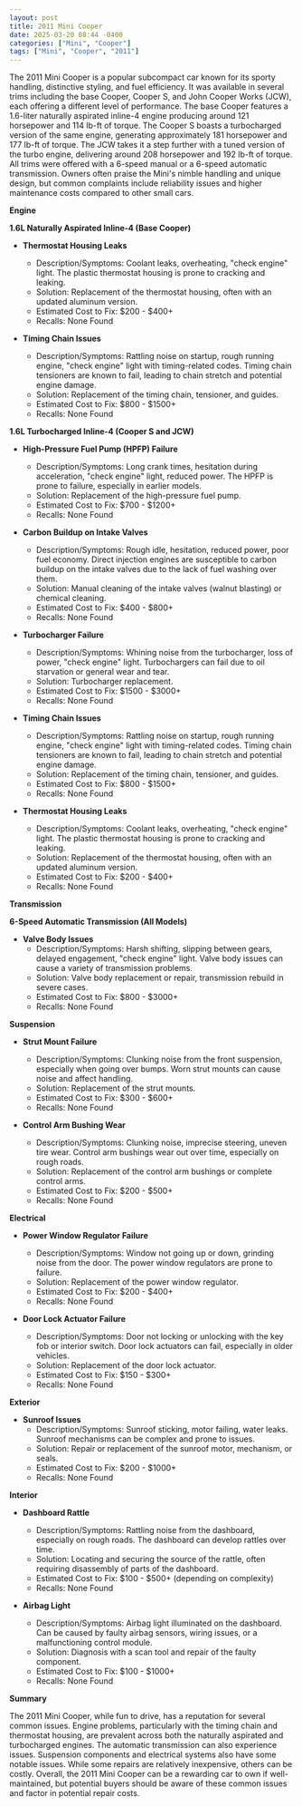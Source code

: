 ```yaml
---
layout: post
title: 2011 Mini Cooper
date: 2025-03-20 08:44 -0400
categories: ["Mini", "Cooper"]
tags: ["Mini", "Cooper", "2011"]
---
```

The 2011 Mini Cooper is a popular subcompact car known for its sporty handling, distinctive styling, and fuel efficiency. It was available in several trims including the base Cooper, Cooper S, and John Cooper Works (JCW), each offering a different level of performance. The base Cooper features a 1.6-liter naturally aspirated inline-4 engine producing around 121 horsepower and 114 lb-ft of torque. The Cooper S boasts a turbocharged version of the same engine, generating approximately 181 horsepower and 177 lb-ft of torque. The JCW takes it a step further with a tuned version of the turbo engine, delivering around 208 horsepower and 192 lb-ft of torque. All trims were offered with a 6-speed manual or a 6-speed automatic transmission. Owners often praise the Mini's nimble handling and unique design, but common complaints include reliability issues and higher maintenance costs compared to other small cars.

**Engine**

**1.6L Naturally Aspirated Inline-4 (Base Cooper)**
*   **Thermostat Housing Leaks**
    *   Description/Symptoms: Coolant leaks, overheating, "check engine" light. The plastic thermostat housing is prone to cracking and leaking.
    *   Solution: Replacement of the thermostat housing, often with an updated aluminum version.
    *   Estimated Cost to Fix: $200 - $400+
    *   Recalls: None Found

*   **Timing Chain Issues**
    *   Description/Symptoms: Rattling noise on startup, rough running engine, "check engine" light with timing-related codes. Timing chain tensioners are known to fail, leading to chain stretch and potential engine damage.
    *   Solution: Replacement of the timing chain, tensioner, and guides.
    *   Estimated Cost to Fix: $800 - $1500+
    *   Recalls: None Found

**1.6L Turbocharged Inline-4 (Cooper S and JCW)**

*   **High-Pressure Fuel Pump (HPFP) Failure**
    *   Description/Symptoms: Long crank times, hesitation during acceleration, "check engine" light, reduced power. The HPFP is prone to failure, especially in earlier models.
    *   Solution: Replacement of the high-pressure fuel pump.
    *   Estimated Cost to Fix: $700 - $1200+
    *   Recalls: None Found

*   **Carbon Buildup on Intake Valves**
    *   Description/Symptoms: Rough idle, hesitation, reduced power, poor fuel economy. Direct injection engines are susceptible to carbon buildup on the intake valves due to the lack of fuel washing over them.
    *   Solution: Manual cleaning of the intake valves (walnut blasting) or chemical cleaning.
    *   Estimated Cost to Fix: $400 - $800+
    *   Recalls: None Found

*   **Turbocharger Failure**
    *   Description/Symptoms: Whining noise from the turbocharger, loss of power, "check engine" light. Turbochargers can fail due to oil starvation or general wear and tear.
    *   Solution: Turbocharger replacement.
    *   Estimated Cost to Fix: $1500 - $3000+
    *   Recalls: None Found

*   **Timing Chain Issues**
    *   Description/Symptoms: Rattling noise on startup, rough running engine, "check engine" light with timing-related codes. Timing chain tensioners are known to fail, leading to chain stretch and potential engine damage.
    *   Solution: Replacement of the timing chain, tensioner, and guides.
    *   Estimated Cost to Fix: $800 - $1500+
    *   Recalls: None Found

*   **Thermostat Housing Leaks**
    *   Description/Symptoms: Coolant leaks, overheating, "check engine" light. The plastic thermostat housing is prone to cracking and leaking.
    *   Solution: Replacement of the thermostat housing, often with an updated aluminum version.
    *   Estimated Cost to Fix: $200 - $400+
    *   Recalls: None Found

**Transmission**

**6-Speed Automatic Transmission (All Models)**

*   **Valve Body Issues**
    *   Description/Symptoms: Harsh shifting, slipping between gears, delayed engagement, "check engine" light. Valve body issues can cause a variety of transmission problems.
    *   Solution: Valve body replacement or repair, transmission rebuild in severe cases.
    *   Estimated Cost to Fix: $800 - $3000+
    *   Recalls: None Found

**Suspension**

*   **Strut Mount Failure**
    *   Description/Symptoms: Clunking noise from the front suspension, especially when going over bumps. Worn strut mounts can cause noise and affect handling.
    *   Solution: Replacement of the strut mounts.
    *   Estimated Cost to Fix: $300 - $600+
    *   Recalls: None Found

*   **Control Arm Bushing Wear**
    *   Description/Symptoms: Clunking noise, imprecise steering, uneven tire wear. Control arm bushings wear out over time, especially on rough roads.
    *   Solution: Replacement of the control arm bushings or complete control arms.
    *   Estimated Cost to Fix: $200 - $500+
    *   Recalls: None Found

**Electrical**

*   **Power Window Regulator Failure**
    *   Description/Symptoms: Window not going up or down, grinding noise from the door. The power window regulators are prone to failure.
    *   Solution: Replacement of the power window regulator.
    *   Estimated Cost to Fix: $200 - $400+
    *   Recalls: None Found

*   **Door Lock Actuator Failure**
    *   Description/Symptoms: Door not locking or unlocking with the key fob or interior switch. Door lock actuators can fail, especially in older vehicles.
    *   Solution: Replacement of the door lock actuator.
    *   Estimated Cost to Fix: $150 - $300+
    *   Recalls: None Found

**Exterior**

*   **Sunroof Issues**
    *   Description/Symptoms: Sunroof sticking, motor failing, water leaks. Sunroof mechanisms can be complex and prone to issues.
    *   Solution: Repair or replacement of the sunroof motor, mechanism, or seals.
    *   Estimated Cost to Fix: $200 - $1000+
    *   Recalls: None Found

**Interior**

*   **Dashboard Rattle**
    *   Description/Symptoms: Rattling noise from the dashboard, especially on rough roads. The dashboard can develop rattles over time.
    *   Solution: Locating and securing the source of the rattle, often requiring disassembly of parts of the dashboard.
    *   Estimated Cost to Fix: $100 - $500+ (depending on complexity)
    *   Recalls: None Found

*   **Airbag Light**
    *   Description/Symptoms: Airbag light illuminated on the dashboard. Can be caused by faulty airbag sensors, wiring issues, or a malfunctioning control module.
    *   Solution: Diagnosis with a scan tool and repair of the faulty component.
    *   Estimated Cost to Fix: $100 - $1000+
    *   Recalls: None Found

**Summary**

The 2011 Mini Cooper, while fun to drive, has a reputation for several common issues. Engine problems, particularly with the timing chain and thermostat housing, are prevalent across both the naturally aspirated and turbocharged engines. The automatic transmission can also experience issues. Suspension components and electrical systems also have some notable issues. While some repairs are relatively inexpensive, others can be costly. Overall, the 2011 Mini Cooper can be a rewarding car to own if well-maintained, but potential buyers should be aware of these common issues and factor in potential repair costs.

